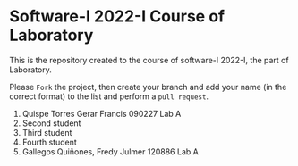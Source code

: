 # Software-I 2022-I Course of Laboratory
This is the repository created to the course of software-I 2022-I, the part of Laboratory.


Please `Fork` the project, then create your branch and add your name (in the correct format) to the list and perform a `pull request`.

<ol>
  <li>Quispe Torres Gerar Francis 090227 Lab A</li>
  <li>Second student</li>
  <li>Third student</li>
  <li>Fourth student</li>
  <li>Gallegos Quiñones, Fredy Julmer 120886 Lab A</li>
</ol>
